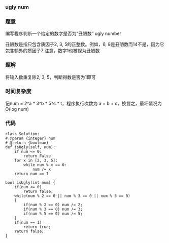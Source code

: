 ### ugly num
### 题意
编写程序判断一个给定的数字是否为“丑陋数” ugly number

丑陋数是指只包含质因子2, 3, 5的正整数。例如，6, 8是丑陋数而14不是，因为它包含额外的质因子7
注意，数字1也被视为丑陋数

### 题解
将输入数重复除2, 3, 5，判断得数是否为1即可
### 时间复杂度

记num = 2^a * 3^b * 5^c * t，程序执行次数为 a + b + c，换言之，最坏情况为O(log num)

### 代码
    
    class Solution:
    # @param {integer} num
    # @return {boolean}
    def isUgly(self, num):
        if num <= 0:
            return False
        for x in [2, 3, 5]:
            while num % x == 0:
                num /= x
        return num == 1

    bool isUgly(int num) {
    	if(num <= 0)
        	return false;
    	while(num % 2 == 0 || num % 3 == 0 || num % 5 == 0)
    	{
        	if(num % 2 == 0) num /= 2;
        	if(num % 3 == 0) num /= 3;
        	if(num % 5 == 0) num /= 5;
    	}
    	if(num == 1)
        	return true;
    	return false;
	}